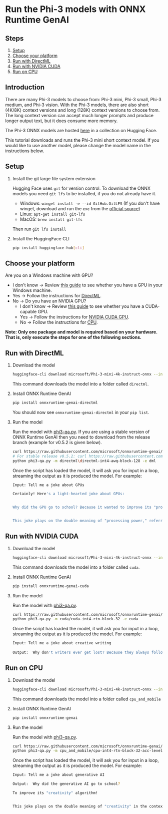 # Run the Phi-3 models with ONNX Runtime GenAI

## Steps
1. [Setup](#setup)
2. [Choose your platform](#choose-your-platform)
3. [Run with DirectML](#run-with-directml)
4. [Run with NVIDIA CUDA](#run-with-nvidia-cuda)
5. [Run on CPU](#run-on-cpu)

## Introduction

There are many Phi-3 models to choose from: Phi-3 mini, Phi-3 small, Phi-3 medium, and Phi-3 vision. With the Phi-3 models, there are also short (4K/8K) context versions and long (128K) context versions to choose from. The long context version can accept much longer prompts and produce longer output text, but it does consume more memory.

The Phi-3 ONNX models are hosted [here](https://huggingface.co/collections/microsoft/phi-3-6626e15e9585a200d2d761e3) in a collection on Hugging Face.

This tutorial downloads and runs the Phi-3 mini short context model. If you would like to use another model, please change the model name in the instructions below.

## Setup

1. Install the git large file system extension

   Hugging Face uses `git` for version control. To download the ONNX models you need `git lfs` to be installed, if you do not already have it.

   * Windows: `winget install -e --id GitHub.GitLFS` (If you don't have winget, download and run the `exe` from the [official source](https://docs.github.com/en/repositories/working-with-files/managing-large-files/installing-git-large-file-storage?platform=windows))
   * Linux: `apt-get install git-lfs`
   * MacOS: `brew install git-lfs`

   Then run `git lfs install`

2. Install the HuggingFace CLI

   ```bash
   pip install huggingface-hub[cli]
   ```

## Choose your platform

Are you on a Windows machine with GPU?
* I don't know &rarr; Review [this guide](https://www.microsoft.com/en-us/windows/learning-center/how-to-check-gpu) to see whether you have a GPU in your Windows machine.
* Yes &rarr; Follow the instructions for [DirectML](#run-with-directml).
* No &rarr; Do you have an NVIDIA GPU?
  * I don't know &rarr; Review [this guide](https://docs.nvidia.com/cuda/cuda-installation-guide-microsoft-windows/index.html#verify-you-have-a-cuda-capable-gpu) to see whether you have a CUDA-capable GPU.
  * Yes &rarr; Follow the instructions for [NVIDIA CUDA GPU](#run-with-nvidia-cuda).
  * No &rarr; Follow the instructions for [CPU](#run-on-cpu).
 
**Note: Only one package and model is required based on your hardware. That is, only execute the steps for one of the following sections.**

## Run with DirectML

1. Download the model

   ```bash
   huggingface-cli download microsoft/Phi-3-mini-4k-instruct-onnx --include directml/* --local-dir .
   ```

   This command downloads the model into a folder called `directml`.


2. Install ONNX Runtime GenAI

   ```bash
   pip install onnxruntime-genai-directml
   ```

   You should now see `onnxruntime-genai-directml` in your `pip list`.

3. Run the model

   Run the model with [phi3-qa.py](https://github.com/microsoft/onnxruntime-genai/blob/main/examples/python/phi3-qa.py). If you are using a stable version of ONNX Runtime GenAI then you need to download from the release branch (example for v0.5.2 is given below).

   ```bash
   curl https://raw.githubusercontent.com/microsoft/onnxruntime-genai/main/examples/python/phi3-qa.py -o phi3-qa.py
   # For stable release v0.5.2: curl https://raw.githubusercontent.com/microsoft/onnxruntime-genai/v0.5.2/examples/python/phi3-qa.py -o phi3-qa.py
   python phi3-qa.py -m directml\directml-int4-awq-block-128 -e dml
   ```

   Once the script has loaded the model, it will ask you for input in a loop, streaming the output as it is produced the model. For example:

   ```bash
   Input: Tell me a joke about GPUs

   Certainly! Here's a light-hearted joke about GPUs:


   Why did the GPU go to school? Because it wanted to improve its "processing power"!


   This joke plays on the double meaning of "processing power," referring both to the computational abilities of a GPU and the idea of a student wanting to improve their academic skills.
   ```

## Run with NVIDIA CUDA

1. Download the model

   ```bash
   huggingface-cli download microsoft/Phi-3-mini-4k-instruct-onnx --include cuda/cuda-int4-rtn-block-32/* --local-dir .
   ```

   This command downloads the model into a folder called `cuda`.

2. Install ONNX Runtime GenAI

   ```bash
   pip install onnxruntime-genai-cuda
   ```

3. Run the model

   Run the model with [phi3-qa.py](https://github.com/microsoft/onnxruntime-genai/blob/main/examples/python/phi3-qa.py).

   ```bash
   curl https://raw.githubusercontent.com/microsoft/onnxruntime-genai/main/examples/python/phi3-qa.py -o phi3-qa.py
   python phi3-qa.py -m cuda/cuda-int4-rtn-block-32 -e cuda
   ```

      Once the script has loaded the model, it will ask you for input in a loop, streaming the output as it is produced the model. For example:

   ```bash
   Input: Tell me a joke about creative writing
 
   Output:  Why don't writers ever get lost? Because they always follow the plot! 
   ```

## Run on CPU

1. Download the model

   ```bash
   huggingface-cli download microsoft/Phi-3-mini-4k-instruct-onnx --include cpu_and_mobile/cpu-int4-rtn-block-32-acc-level-4/* --local-dir .
   ```

   This command downloads the model into a folder called `cpu_and_mobile`

2. Install ONNX Runtime GenAI
   
   ```bash
   pip install onnxruntime-genai
   ```

3. Run the model

   Run the model with [phi3-qa.py](https://github.com/microsoft/onnxruntime-genai/blob/main/examples/python/phi3-qa.py).

   ```bash
   curl https://raw.githubusercontent.com/microsoft/onnxruntime-genai/main/examples/python/phi3-qa.py -o phi3-qa.py
   python phi3-qa.py -m cpu_and_mobile/cpu-int4-rtn-block-32-acc-level-4 -e cpu
   ```

   Once the script has loaded the model, it will ask you for input in a loop, streaming the output as it is produced the model. For example:

   ```bash
   Input: Tell me a joke about generative AI

   Output:  Why did the generative AI go to school?

   To improve its "creativity" algorithm!


   This joke plays on the double meaning of "creativity" in the context of AI. Generative AI is often associated with its ability to produce creative content, but in this joke, it's humorously suggested that the AI is going to school to enhance its creative skills, as if it were a human student. 
   ```
